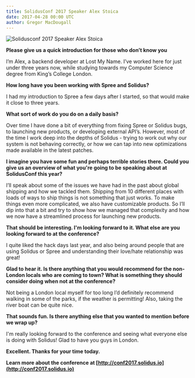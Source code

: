 ```yaml
---
title: SolidusConf 2017 Speaker Alex Stoica
date: 2017-04-28 00:00 UTC
author: Gregor MacDougall
---
```


![Solidusconf 2017 Speaker Alex Stoica](/blog/2017/04/28/solidusconf-2017-speaker-alex-stoica/alex-profile.jpg)

**Please give us a quick introduction for those who don’t know you**

I’m Alex, a backend developer at Lost My Name. I’ve worked here for just under three years now, while studying towards my Computer Science degree from King’s College London.

**How long have you been working with Spree and Solidus?**

I had my introduction to Spree a few days after I started, so that would make it close to three years.

**What sort of work do you do on a daily basis?**

Over time I have done a bit of everything from fixing Spree or Solidus bugs, to launching new products, or developing external API’s. However, most of the time I work deep into the depths of Solidus - trying to work out why our system is not behaving correctly, or how we can tap into new optimizations made available in the latest patches.

**I imagine you have some fun and perhaps terrible stories there. Could you give us an overview of what you're going to be speaking about at SolidusConf this year?**

I’ll speak about some of the issues we have had in the past about global shipping and how we tackled them. Shipping from 10 different places with loads of ways to ship things is not something that just works. To make things even more complicated, we also have customizable products. So I’ll dip into that a bit and try to show how we managed that complexity and how we now have a streamlined process for launching new products.

**That should be interesting. I'm looking forward to it. What else are you looking forward to at the conference?**

I quite liked the hack days last year, and also being around people that are using Solidus or Spree and understanding their love/hate relationship was great!

**Glad to hear it. Is there anything that you would recommend for the non-London locals who are coming to town? What is something they should consider doing when not at the conference?**

Not being a London local myself for too long I’d definitely recommend walking in some of the parks, if the weather is permitting! Also, taking the river boat can be quite nice.

**That sounds fun. Is there anything else that you wanted to mention before we wrap up?**

I'm really looking forward to the conference and seeing what everyone else is doing with Solidus! Glad to have you guys in London.

**Excellent. Thanks for your time today.**

**Learn more about the conference at [http://conf2017.solidus.io](http://conf2017.solidus.io)**
